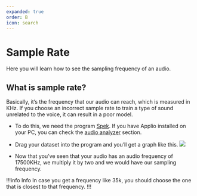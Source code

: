 ```yaml
---
expanded: true
order: B
icon: search
---
```


# Sample Rate
Here you will learn how to see the sampling frequency of an audio.

## What is sample rate?
Basically, it’s the frequency that our audio can reach, which is measured in KHz. If you choose an incorrect sample rate to train a type of sound unrelated to the voice, it can result in a poor model.

- To do this, we need the program [Spek](https://www.spek.cc/p/download). If you have Applio installed on your PC, you can check the [audio analyzer](/get-started\audio-analyzer.md/) section.

- Drag your dataset into the program and you’ll get a graph like this.
 ![](../assets/Audio-Analyzer.png)

- Now that you’ve seen that your audio has an audio frequency of 17500KHz, we multiply it by two and we would have our sampling frequency.

!!!info Info
In case you get a frequency like 35k, you should choose the one that is closest to that frequency.
!!!